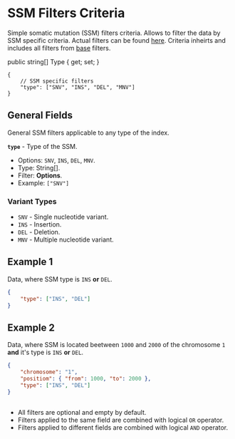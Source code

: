 # SSM Filters Criteria
Simple somatic mutation (SSM) filters criteria. Allows to filter the data by SSM specific criteria. Actual filters can be found [here](../Unite.Indices.Search/Services/Filters/Base/Variants/Criteria/SsmCriteria.cs). Criteria inheirts and includes all filters from [base](./search-criteria-variant-base.md) filters.


public string[] Type { get; set; }

```jsonc
{
    // SSM specific filters
    "type": ["SNV", "INS", "DEL", "MNV"]
}
```


## General Fields
General SSM filters applicable to any type of the index.

**`type`** - Type of the SSM.
- Options: `SNV`, `INS`, `DEL`, `MNV`.
- Type: String[].
- Filter: **Options**.
- Example: `["SNV"]`

### Variant Types
- `SNV` - Single nucleotide variant.
- `INS` - Insertion.
- `DEL` - Deletion.
- `MNV` - Multiple nucleotide variant.


## Example 1
Data, where SSM type is `INS` **or** `DEL`.

```json
{
    "type": ["INS", "DEL"]
}
```

## Example 2
Data, where SSM is located beetween `1000` and `2000` of the chromosome `1` **and** it's type is `INS` **or** `DEL`.

```json
{
    "chromosome": "1",
    "positiom": { "from": 1000, "to": 2000 },
    "type": ["INS", "DEL"]
}
```


##
- All filters are optional and empty by default.
- Filters applied to the same field are combined with logical `OR` operator.
- Filters applied to different fields are combined with logical `AND` operator.
